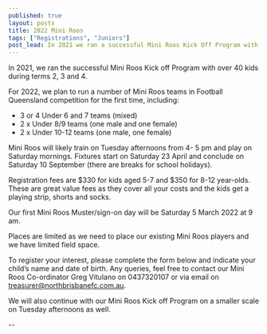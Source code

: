 ```yaml
---
published: true
layout: posts
title: 2022 Mini Roos
tags: ["Registrations", "Juniors"]
post_lead: In 2021 we ran a successful Mini Roos Kick Off Program with over 40 players during terms 2, 3 and 4. This year we plan to run a number of Mini Roos teams in the Football Queensland competition for the first time, including three or four U6 and U7 teams, two U8/U9 teams, and two U10-U12 teams. Registration fees cover all training sessions, game fees, and include a playing strip, shorts and socks.
---
```


In 2021, we ran the successful Mini Roos Kick off Program with over 40 kids during terms 2, 3 and 4.

For 2022, we plan to run a number of Mini Roos teams in Football Queensland competition for the first time, including:

- 3 or 4 Under 6 and 7 teams (mixed)
- 2 x Under 8/9 teams (one male and one female)
- 2 x Under 10-12 teams (one male, one female)

Mini Roos will likely train on Tuesday afternoons from 4- 5 pm and play on Saturday mornings. Fixtures start on Saturday 23 April and conclude on Saturday 10 September (there are breaks for school holidays).

Registration fees are $330 for kids aged 5-7 and $350 for 8-12 year-olds. These are great value fees as they cover all your costs and the kids get a playing strip, shorts and socks.

Our first Mini Roos Muster/sign-on day will be Saturday 5 March 2022 at 9 am.

Places are limited as we need to place our existing Mini Roos players and we have limited field space.

To register your interest, please complete the form below and indicate your child’s name and date of birth. Any queries, feel free to contact our Mini Roos Co-ordinator Greg Vitulano on 0437320107 or via email on [treasurer@northbrisbanefc.com.au](treasurer@northbrisbanefc.com.au).

We will also continue with our Mini Roos Kick off Program on a smaller scale on Tuesday afternoons as well.

--
